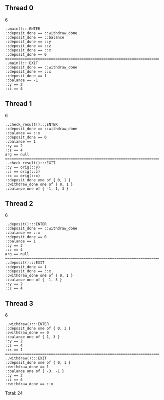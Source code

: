 ## Thread 0

6

    ..main():::ENTER
    ::deposit_done == ::withdraw_done
    ::deposit_done == ::balance
    ::deposit_done == ::y
    ::deposit_done == ::z
    ::deposit_done == ::x
    ::deposit_done == 0
    ===========================================================================
    ..main():::EXIT
    ::deposit_done == ::withdraw_done
    ::deposit_done == ::x
    ::deposit_done == 1
    ::balance == -1
    ::y == 2
    ::z == 4

## Thread 1

6

    ..check_result():::ENTER
    ::deposit_done == ::withdraw_done
    ::balance == ::x
    ::deposit_done == 0
    ::balance == 1
    ::y == 2
    ::z == 4
    arg == null
    ===========================================================================
    ..check_result():::EXIT
    ::y == orig(::y)
    ::z == orig(::z)
    ::x == orig(::x)
    ::deposit_done one of { 0, 1 }
    ::withdraw_done one of { 0, 1 }
    ::balance one of { -1, 1, 3 }

## Thread 2

6

    ..deposit():::ENTER
    ::deposit_done == ::withdraw_done
    ::balance == ::x
    ::deposit_done == 0
    ::balance == 1
    ::y == 2
    ::z == 4
    arg == null
    ===========================================================================
    ..deposit():::EXIT
    ::deposit_done == 1
    ::deposit_done == ::x
    ::withdraw_done one of { 0, 1 }
    ::balance one of { -1, 3 }
    ::y == 2
    ::z == 4

## Thread 3

6

    ..withdraw():::ENTER
    ::deposit_done one of { 0, 1 }
    ::withdraw_done == 0
    ::balance one of { 1, 3 }
    ::y == 2
    ::z == 4
    ::x == 1
    ===========================================================================
    ..withdraw():::EXIT
    ::deposit_done one of { 0, 1 }
    ::withdraw_done == 1
    ::balance one of { -3, -1 }
    ::y == 2
    ::z == 4
    ::withdraw_done == ::x

Total: 24
